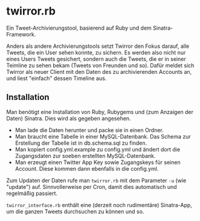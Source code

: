 twirror.rb
==========

Ein Tweet-Archivierungstool, basierend auf Ruby und dem Sinatra-Framework.

Anders als andere Archivierungstools setzt Twirror den Fokus darauf, alle Tweets, die ein User sehen konnte, zu sichern. Es werden also nicht nur eines Users Tweets gesichert, sondern auch die Tweets, die er in seiner 
Teimline zu sehen bekam (Tweets von Freunden und so).
Dafür meldet sich Twirror als neuer Client mit den Daten des zu archivierenden Accounts an, und liest "einfach" dessen Timeline aus.

Installation
------------
Man benötigt eine Installation von Ruby, Rubygems und (zum Anzaigen der Daten) Sinatra. Dies wird als gegeben angesehen.

* Man lade die Daten herunter und packe sie in einen Ordner.
* Man braucht eine Tabelle in einer MySQL-Datenbank. Das Schema zur Erstellung der Tabelle ist in db.schema.sql zu finden.
* Man kopiert config.yml.example zu config.yml und ändert dort die Zugangsdaten zur soeben erstellten MySQL-Datenbank.
* Man erzeugt einen Twitter App Key sowie Zugangskeys für seinen Account. Diese kommen dann ebenfalls in die config.yml.

Zum Updaten der Daten rufe man `twirror.rb` mit dem Parameter `-u` (wie "update") auf. Sinnvollerweise per Cron, damit dies automatisch und regelmäßig passiert.

`twirror_interface.rb` enthält eine (derzeit noch rudimentäre) Sinatra-App, um die ganzen Tweets durchsuchen zu können und so.
